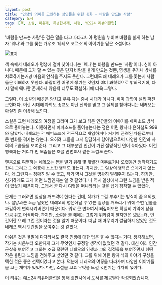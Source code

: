 ```yaml
---
layout: post
title: "인생의 의미를 고민하는 성인들을 위한 동화 - 바람을 만드는 사람"
category: 도서
tags: [책, 소설, 마윤제, 특별한서재, 서평, YES24 리뷰어클럽]
---
```


'바람을 만드는 사람'은 검은 말을 타고 파타고니아 평원을 누비며 바람을 불게 하는 남자 '웨나'와
그를 쫓는 가우초 '네레오 코르소'의 이야기를 담은 소설이다.

![표지](https://lh3.googleusercontent.com/-tUcrquso28s/WalsNEJhfqI/AAAAAAAAWtw/sATz75WoZy4v3zN3Y-_nAUdVWq3RMmjrwCE0YBhgL/s480/windmaker-book.jpg)

책 속에서 네레오가 평생에 걸쳐 찾아다니는 '웨나'는 바람을 만드는 '사람'이다.
신이 아니다.
때문에 그가 할 수 있는 것은 단지 바람을 불게 만드는 것뿐,
영생을 주거나 상처를 치료하기는커녕
마음의 안식을 주지도 못한다.
그런데도 왜 네레오가 그를 쫓는지 사람들은 이해하지 못한다.
바람이란 어떻게 생기는 것인지 이미 과학적으로 밝혀졌기에,
다시 말해 웨나란 존재하지 않음이 너무도 확실하기에 더욱 그렇다.

그렇다.
이 소설의 배경은 양치고 우유 짜는 중세 시대가 아니다.
이미 과학이 널리 퍼진 근현대다.
이런 시대에 과학도 종교도 아닌 신화를 믿고
그 실체를 찾아다니는 네레오는 확실히 좀 이상해 보인다.

소설은 그런 네레오의 여정을 그리며
그가 보고 겪은 인간들의 이야기를 에피소드 방식으로 풀어놓는다.
이동하면서 에피소드를 풀어놓는다는 점은 어린 왕자나 은하철도 999와 닮았다.
네레오는 각 에피소드에 적극적으로 개입하거나
거기에 관련된 자들로부터 큰 변화를 겪지는 않는다.
오히려 그들을 그저 담담하게 담아냄으로써 다양한 인간과 사회의 모습들을 보여준다.
그리고 그 대부분엔 인간이 가진 절망적인 면이 녹아있다.
이런 행복과는 거리가 먼 모습들은 조금 반면교사 같은 느낌도 준다.

맨몸으로 여행하는 네레오는
돈을 벌기 위해 몇 개월간 머무르거나 오랫동안 정착하기도 한다.
그리고 그 와중에 소소한 행복도 찾는다.
하지만, 그 일상의 행복은 오래가지 않는다.
왜 그런지는 정확히 알 수 없고,
작가 역시 그것을 명확히 말해주지 않는다.
하지만, 신기하게도 그게 어떤 느낌인지는 알 것 같았다.
나 역시 일상에서 그런 느낌을 받은 적이 있었기 때문이다.
그래서 곧 다시 여행을 떠나리라는 것을 쉽게 짐작할 수 있었다.

문제는 그러려면 일상을 깨뜨려야 한다는 건데,
작가가 그걸 부추기는 방식이 좀 의외였다.
절망과는 조금 달랐던 네레오의 평온하달 수 있는 일상을 깨뜨리기 위해
주변 인물을 과감하게 변화시켜버렸기 때문이다.
워낙 큰 변화여서 되짚어보면 확실히 기억에 남을 만큼 튀고 어색하다.
하지만, 소설을 볼 때에는 그렇게 위화감이 일지만은 않았는데,
인간이란 으레 그런 것이라는 것을 알기 때문이다.
떠날 때 마무리가 깔끔하지 않았던 것도 네레오 역시 인간임을 보여주는 것 같았다.

아쉬운 것은 결말에 다다라서도 결국 인생에 대한 답은 알 수 없다는 거다.
생각해보면, 작가는 처음부터 오만하게 그게 무엇인지 규정할 생각이 없었던 것 같다.
대신 여러 인간군상을 보여주고
그와는 조금 달랐던 네레오의 인생과 그의 결정들을 보여주면서
어떤 작은 울림과 느낌을 전해주고 싶었던 것 같다.
그를 위해 어린 왕자 식의 이야기 구성을 택한 것은 좋은 선택이었다고 본다.
덕분에 네레오의 여정을 따라가며 다양한 이야기들을 보는 재미가 있었다.
다만, 소설을 보고 무엇을 느낄 것인지는 각자의 몫이다.



<div class="im im-info">
이 리뷰는 예스24 리뷰어클럽을 통해 출판사에서 도서를 제공받아 작성되었습니다.
</div>
